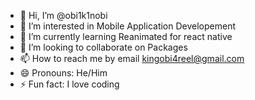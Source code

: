 - 👋 Hi, I’m @obi1k1nobi
- 👀 I’m interested in Mobile Application Developement
- 🌱 I’m currently learning Reanimated for react native
- 💞️ I’m looking to collaborate on Packages
- 📫 How to reach me by email kingobi4reel@gmail.com
- 😄 Pronouns: He/Him
- ⚡ Fun fact: I love coding

<!---
obi1k1nobi/obi1k1nobi is a ✨ special ✨ repository because its `README.md` (this file) appears on your GitHub profile.
You can click the Preview link to take a look at your changes.
--->
